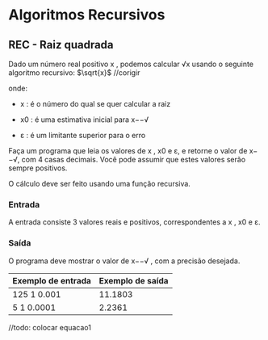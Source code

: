 # Algoritmos Recursivos
## REC - Raiz quadrada

Dado um número real positivo x , podemos calcular √x usando o seguinte algoritmo recursivo:
$\sqrt{x}$ //corigir


onde:

- x : é o número do qual se quer calcular a raiz

- x0 : é uma estimativa inicial para x−−√

- ε : é um limitante superior para o erro


Faça um programa que leia os valores de x , x0 e ε, e retorne o valor de x−−√, com 4 casas decimais. Você pode assumir que estes valores serão sempre positivos.

O cálculo deve ser feito usando uma função recursiva.
### Entrada
A entrada consiste 3 valores reais e positivos, correspondentes a x , x0 e ε.
### Saída
O programa deve mostrar o valor de x−−√ , com a precisão desejada.

| Exemplo de entrada | Exemplo de saída |
|--------------------|------------------|
| 125 1 0.001        | 	11.1803         |
| 5 1 0.0001	        | 	2.2361          |


//todo: colocar equacao1